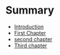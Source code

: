 # Summary

* [Introduction](README.md)
* [First Chapter](chapter1.md)
* [second chapter](chapter2.md)
* [Third chapter](chapter3.md)

